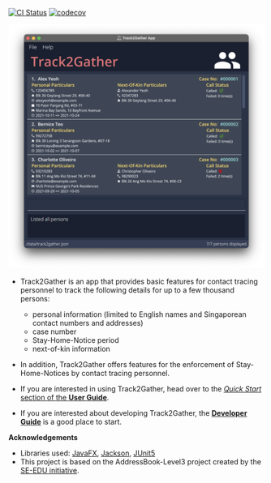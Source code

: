 [![CI Status](https://github.com/AY2122S1-CS2103-W14-2/tp/workflows/Java%20CI/badge.svg)](https://github.com/AY2122S1-CS2103-W14-2/tp/actions)
[![codecov](https://codecov.io/gh/AY2122S1-CS2103-W14-2/tp/branch/master/graph/badge.svg?token=WENQ6375WF)](https://codecov.io/gh/AY2122S1-CS2103-W14-2/tp)

![Ui](docs/images/Ui.png)

* Track2Gather is an app that provides basic features for contact tracing personnel to track the following details for
  up to a few thousand persons:
  * personal information (limited to English names and Singaporean contact numbers and addresses)
  * case number
  * Stay-Home-Notice period
  * next-of-kin information
  
* In addition, Track2Gather offers features for the enforcement of Stay-Home-Notices by contact tracing personnel.

* If you are interested in using Track2Gather, head over to the [_Quick Start_ section of the **User Guide**](UserGuide.md#quick-start).
* If you are interested about developing Track2Gather, the [**Developer Guide**](DeveloperGuide.md) is a good place to start.


**Acknowledgements**

* Libraries used: [JavaFX](https://openjfx.io/), [Jackson](https://github.com/FasterXML/jackson), [JUnit5](https://github.com/junit-team/junit5)
* This project is based on the AddressBook-Level3 project created by the [SE-EDU initiative](https://se-education.org).
